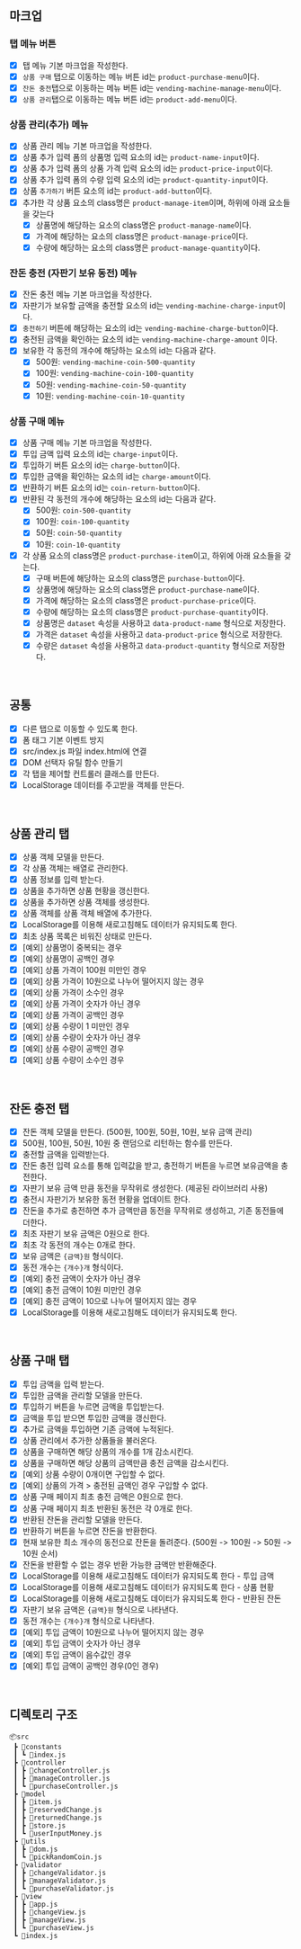 ## 마크업

### **탭 메뉴 버튼**
- [x] 탭 메뉴 기본 마크업을 작성한다.
- [x] `상품 구매` 탭으로 이동하는 메뉴 버튼 id는 `product-purchase-menu`이다.
- [x] `잔돈 충전`탭으로 이동하는 메뉴 버튼 id는 `vending-machine-manage-menu`이다.
- [x] `상품 관리`탭으로 이동하는 메뉴 버튼 id는 `product-add-menu`이다.

### **상품 관리(추가) 메뉴**

- [x] 상품 관리 메뉴 기본 마크업을 작성한다.
- [x] 상품 추가 입력 폼의 상품명 입력 요소의 id는 `product-name-input`이다.
- [x] 상품 추가 입력 폼의 상품 가격 입력 요소의 id는 `product-price-input`이다.
- [x] 상품 추가 입력 폼의 수량 입력 요소의 id는 `product-quantity-input`이다.
- [x] 상품 `추가하기` 버튼 요소의 id는 `product-add-button`이다.
- [x] 추가한 각 상품 요소의 class명은 `product-manage-item`이며, 하위에 아래 요소들을 갖는다
  - [x] 상품명에 해당하는 요소의 class명은 `product-manage-name`이다.
  - [x] 가격에 해당하는 요소의 class명은 `product-manage-price`이다.
  - [x] 수량에 해당하는 요소의 class명은 `product-manage-quantity`이다.

### **잔돈 충전 (자판기 보유 동전) 메뉴**

- [x] 잔돈 충전 메뉴 기본 마크업을 작성한다.
- [x] 자판기가 보유할 금액을 충전할 요소의 id는 `vending-machine-charge-input`이다.
- [x] `충전하기` 버튼에 해당하는 요소의 id는 `vending-machine-charge-button`이다.
- [x] 충전된 금액을 확인하는 요소의 id는 `vending-machine-charge-amount` 이다.
- [x] 보유한 각 동전의 개수에 해당하는 요소의 id는 다음과 같다.
  - [x] 500원: `vending-machine-coin-500-quantity`
  - [x] 100원: `vending-machine-coin-100-quantity`
  - [x] 50원: `vending-machine-coin-50-quantity`
  - [x] 10원: `vending-machine-coin-10-quantity`

### **상품 구매 메뉴**

- [x] 상품 구매 메뉴 기본 마크업을 작성한다.
- [x] 투입 금액 입력 요소의 id는 `charge-input`이다.
- [x] 투입하기 버튼 요소의 id는 `charge-button`이다.
- [x] 투입한 금액을 확인하는 요소의 id는 `charge-amount`이다.
- [x] 반환하기 버튼 요소의 id는 `coin-return-button`이다.
- [x] 반환된 각 동전의 개수에 해당하는 요소의 id는 다음과 같다.
  - [x] 500원: `coin-500-quantity`
  - [x] 100원: `coin-100-quantity`
  - [x] 50원: `coin-50-quantity`
  - [x] 10원: `coin-10-quantity`
- [x] 각 상품 요소의 class명은 `product-purchase-item`이고, 하위에 아래 요소들을 갖는다.
  - [x] 구매 버튼에 해당하는 요소의 class명은 `purchase-button`이다.
  - [x] 상품명에 해당하는 요소의 class명은 `product-purchase-name`이다.
  - [x] 가격에 해당하는 요소의 class명은 `product-purchase-price`이다.
  - [x] 수량에 해당하는 요소의 class명은 `product-purchase-quantity`이다.
  - [x] 상품명은 `dataset` 속성을 사용하고 `data-product-name` 형식으로 저장한다.
  - [x] 가격은 `dataset` 속성을 사용하고 `data-product-price` 형식으로 저장한다.
  - [x] 수량은 `dataset` 속성을 사용하고 `data-product-quantity` 형식으로 저장한다.

<br>

## 공통

- [x] 다른 탭으로 이동할 수 있도록 한다.
- [x] 폼 태그 기본 이벤트 방지
- [x] src/index.js 파일 index.html에 연결
- [x] DOM 선택자 유틸 함수 만들기
- [x] 각 탭을 제어할 컨트롤러 클래스를 만든다.
- [x] LocalStorage 데이터를 주고받을 객체를 만든다.

<br>

## 상품 관리 탭

- [x] 상품 객체 모델을 만든다.
- [x] 각 상품 객체는 배열로 관리한다.
- [x] 상품 정보를 입력 받는다.
- [x] 상품을 추가하면 상품 현황을 갱신한다.
- [x] 상품을 추가하면 상품 객체를 생성한다.
- [x] 상품 객체를 상품 객체 배열에 추가한다.
- [x] LocalStorage를 이용해 새로고침해도 데이터가 유지되도록 한다.
- [x] 최초 상품 목록은 비워진 상태로 만든다.
- [x] [예외] 상품명이 중복되는 경우
- [x] [예외] 상품명이 공백인 경우
- [x] [예외] 상품 가격이 100원 미만인 경우
- [x] [예외] 상품 가격이 10원으로 나누어 떨어지지 않는 경우
- [x] [예외] 상품 가격이 소수인 경우
- [x] [예외] 상품 가격이 숫자가 아닌 경우
- [x] [예외] 상품 가격이 공백인 경우
- [x] [예외] 상품 수량이 1 미만인 경우
- [x] [예외] 상품 수량이 숫자가 아닌 경우
- [x] [예외] 상품 수량이 공백인 경우
- [x] [예외] 상품 수량이 소수인 경우

<br>

## 잔돈 충전 탭

- [x] 잔돈 객체 모델을 만든다. (500원, 100원, 50원, 10원, 보유 금액 관리)
- [x] 500원, 100원, 50원, 10원 중 랜덤으로 리턴하는 함수를 만든다.
- [x] 충전할 금액을 입력받는다.
- [x] 잔돈 충전 입력 요소를 통해 입력값을 받고, 충전하기 버튼을 누르면 보유금액을 충전한다.
- [x] 자판기 보유 금액 만큼 동전을 무작위로 생성한다. (제공된 라이브러리 사용)
- [x] 충전시 자판기가 보유한 동전 현황을 업데이트 한다.
- [x] 잔돈을 추가로 충전하면 추가 금액만큼 동전을 무작위로 생성하고, 기존 동전들에 더한다.
- [x] 최초 자판기 보유 금액은 0원으로 한다.
- [x] 최초 각 동전의 개수는 0개로 한다.
- [x] 보유 금액은 `{금액}원` 형식이다.
- [x] 동전 개수는 `{개수}개` 형식이다.
- [x] [예외] 충전 금액이 숫자가 아닌 경우
- [x] [예외] 충전 금액이 10원 미만인 경우
- [x] [예외] 충전 금액이 10으로 나누어 떨어지지 않는 경우
- [x] LocalStorage를 이용해 새로고침해도 데이터가 유지되도록 한다.

<br>

## 상품 구매 탭

- [x] 투입 금액을 입력 받는다.
- [x] 투입한 금액을 관리할 모델을 만든다.
- [x] 투입하기 버튼을 누르면 금액을 투입받는다.
- [x] 금액을 투입 받으면 투입한 금액을 갱신한다.
- [x] 추가로 금액을 투입하면 기존 금액에 누적된다.
- [x] 상품 관리에서 추가한 상품들을 불러온다.
- [x] 상품을 구매하면 해당 상품의 개수를 1개 감소시킨다.
- [x] 상품을 구매하면 해당 상품의 금액만큼 충전 금액을 감소시킨다.
- [x] [예외] 상품 수량이 0개이면 구입할 수 없다.
- [x] [예외] 상품의 가격 > 충전된 금액인 경우 구입할 수 없다.
- [x] 상품 구매 페이지 최초 충전 금액은 0원으로 한다.
- [x] 상품 구매 페이지 최초 반환된 동전은 각 0개로 한다.
- [x] 반환된 잔돈을 관리할 모델을 만든다.
- [x] 반환하기 버튼을 누르면 잔돈을 반환한다.
- [x] 현재 보유한 최소 개수의 동전으로 잔돈을 돌려준다. (500원 -> 100원 -> 50원 -> 10원 순서)
- [x] 잔돈을 반환할 수 없는 경우 반환 가능한 금액만 반환해준다.
- [x] LocalStorage를 이용해 새로고침해도 데이터가 유지되도록 한다 - 투입 금액
- [x] LocalStorage를 이용해 새로고침해도 데이터가 유지되도록 한다 - 상품 현황
- [x] LocalStorage를 이용해 새로고침해도 데이터가 유지되도록 한다 - 반환된 잔돈
- [x] 자판기 보유 금액은 `{금액}원` 형식으로 나타낸다.
- [x] 동전 개수는 `{개수}개` 형식으로 나타낸다.
- [x] [예외] 투입 금액이 10원으로 나누어 떨어지지 않는 경우
- [x] [예외] 투입 금액이 숫자가 아닌 경우
- [x] [예외] 투입 금액이 음수값인 경우
- [x] [예외] 투입 금액이 공백인 경우(0인 경우)

<br>

## 디렉토리 구조

```
📦src
 ┣ 📂constants
 ┃ ┗ 📜index.js
 ┣ 📂controller
 ┃ ┣ 📜changeController.js
 ┃ ┣ 📜manageController.js
 ┃ ┗ 📜purchaseController.js
 ┣ 📂model
 ┃ ┣ 📜item.js
 ┃ ┣ 📜reservedChange.js
 ┃ ┣ 📜returnedChange.js
 ┃ ┣ 📜store.js
 ┃ ┗ 📜userInputMoney.js
 ┣ 📂utils
 ┃ ┣ 📜dom.js
 ┃ ┗ 📜pickRandomCoin.js
 ┣ 📂validator
 ┃ ┣ 📜changeValidator.js
 ┃ ┣ 📜manageValidator.js
 ┃ ┗ 📜purchaseValidator.js
 ┣ 📂view
 ┃ ┣ 📜app.js
 ┃ ┣ 📜changeView.js
 ┃ ┣ 📜manageView.js
 ┃ ┗ 📜purchaseView.js
 ┗ 📜index.js
```

